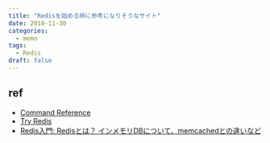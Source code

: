 ```yaml
---
title: "Redisを始める時に参考になりそうなサイト"
date: 2018-11-30
categories:
  - memo
tags:
  - Redis
draft: false
---
```



## ref

- [Command Reference](https://redis.io/commands)
- [Try Redis](http://try.redis.io/)
- [Redis入門: Redisとは？ インメモリDBについて、memcachedとの違いなど](http://post.simplie.jp/posts/116)
